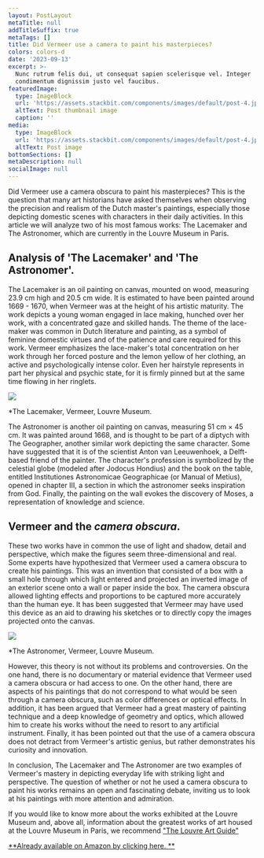 ```yaml
---
layout: PostLayout
metaTitle: null
addTitleSuffix: true
metaTags: []
title: Did Vermeer use a camera to paint his masterpieces?
colors: colors-d
date: '2023-09-13'
excerpt: >-
  Nunc rutrum felis dui, ut consequat sapien scelerisque vel. Integer
  condimentum dignissim justo vel faucibus.
featuredImage:
  type: ImageBlock
  url: 'https://assets.stackbit.com/components/images/default/post-4.jpeg'
  altText: Post thumbnail image
  caption: ''
media:
  type: ImageBlock
  url: 'https://assets.stackbit.com/components/images/default/post-4.jpeg'
  altText: Post image
bottomSections: []
metaDescription: null
socialImage: null
---
```

Did Vermeer use a camera obscura to paint his masterpieces? This is the question that many art historians have asked themselves when observing the precision and realism of the Dutch master's paintings, especially those depicting domestic scenes with characters in their daily activities. In this article we will analyze two of his most famous works: The Lacemaker and The Astronomer, which are currently in the Louvre Museum in Paris.

## Analysis of 'The Lacemaker' and 'The Astronomer'.

The Lacemaker is an oil painting on canvas, mounted on wood, measuring 23.9 cm high and 20.5 cm wide. It is estimated to have been painted around 1669 - 1670, when Vermeer was at the height of his artistic maturity. The work depicts a young woman engaged in lace making, hunched over her work, with a concentrated gaze and skilled hands. The theme of the lace-maker was common in Dutch literature and painting, as a symbol of feminine domestic virtues and of the patience and care required for this work. Vermeer emphasizes the lace-maker's total concentration on her work through her forced posture and the lemon yellow of her clothing, an active and psychologically intense color. Even her hairstyle represents in part her physical and psychic state, for it is firmly pinned but at the same time flowing in her ringlets.

![](https://arsmagazine.com/wp-content/uploads/2017/06/22.-vermeer_la-dentelliere_louvre-1.jpg)

*The Lacemaker, Vermeer, Louvre Museum.

The Astronomer is another oil painting on canvas, measuring 51 cm × 45 cm. It was painted around 1668, and is thought to be part of a diptych with The Geographer, another similar work depicting the same character. Some have suggested that it is of the scientist Anton van Leeuwenhoek, a Delft-based friend of the painter. The character's profession is symbolized by the celestial globe (modeled after Jodocus Hondius) and the book on the table, entitled Institutiones Astronomicae Geographicae (or Manual of Metius), opened in chapter III, a section in which the astronomer seeks inspiration from God. Finally, the painting on the wall evokes the discovery of Moses, a representation of knowledge and science.

## Vermeer and the *camera obscura*.

These two works have in common the use of light and shadow, detail and perspective, which make the figures seem three-dimensional and real. Some experts have hypothesized that Vermeer used a camera obscura to create his paintings. This was an invention that consisted of a box with a small hole through which light entered and projected an inverted image of an exterior scene onto a wall or paper inside the box. The camera obscura allowed lighting effects and proportions to be captured more accurately than the human eye. It has been suggested that Vermeer may have used this device as an aid to drawing his sketches or to directly copy the images projected onto the canvas.

![](https://upload.wikimedia.org/wikipedia/commons/thumb/1/1d/VERMEER_-_El_astr%C3%B3nomo_%28Museo_del_Louvre%2C_1688%29.jpg/784px-VERMEER_-_El_astr%C3%B3nomo_%28Museo_del_Louvre%2C_1688%29.jpg)

*The Astronomer, Vermeer, Louvre Museum.

However, this theory is not without its problems and controversies. On the one hand, there is no documentary or material evidence that Vermeer used a camera obscura or had access to one. On the other hand, there are aspects of his paintings that do not correspond to what would be seen through a camera obscura, such as color differences or optical effects. In addition, it has been argued that Vermeer had a great mastery of painting technique and a deep knowledge of geometry and optics, which allowed him to create his works without the need to resort to any artificial instrument. Finally, it has been pointed out that the use of a camera obscura does not detract from Vermeer's artistic genius, but rather demonstrates his curiosity and innovation.

In conclusion, The Lacemaker and The Astronomer are two examples of Vermeer's mastery in depicting everyday life with striking light and perspective. The question of whether or not he used a camera obscura to paint his works remains an open and fascinating debate, inviting us to look at his paintings with more attention and admiration.

If you would like to know more about the works exhibited at the Louvre Museum and, above all, information about the greatest works of art housed at the Louvre Museum in Paris, we recommend ["The Louvre Art Guide"](https://www.amazon.es/dp/8418943424/)

[**Already available on Amazon by clicking here. **](https://www.amazon.es/dp/8418943424/)

